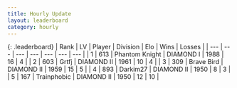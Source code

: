 ```yaml
---
title: Hourly Update
layout: leaderboard
category: hourly
---
```


{: .leaderboard}
| Rank | LV | Player | Division | Elo | Wins | Losses |
| --- | --- | --- | --- | --- | --- | --- |
| <span data-change="0">1</span> | 613 | <span title="ID: 742939">Phantom Knight</span> | DIAMOND I | <span data-change="23">1988</span> | <span data-change="3">16</span> | <span data-change="0">4</span> |
| <span data-change="0">2</span> | 603 | <span title="ID: 742306">Grtfj</span> | DIAMOND II | <span data-change="0">1961</span> | <span data-change="0">10</span> | <span data-change="0">4</span> |
| <span data-change="0">3</span> | 309 | <span title="ID: 712180">Brave Bird</span> | DIAMOND II | <span data-change="0">1959</span> | <span data-change="0">15</span> | <span data-change="0">5</span> |
| <span data-change="0">4</span> | 893 | <span title="ID: 694036">Darkim27</span> | DIAMOND II | <span data-change="0">1950</span> | <span data-change="0">8</span> | <span data-change="0">3</span> |
| <span data-change="0">5</span> | 167 | <span title="ID: 744981">Trainphobic</span> | DIAMOND II | <span data-change="0">1950</span> | <span data-change="0">12</span> | <span data-change="0">10</span> |